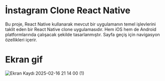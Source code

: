 

# İnstagram Clone React Native

Bu proje, React Native kullanarak mevcut bir uygulamanın temel işlevlerini taklit eden bir React Native clone uygulamasıdır. 
Hem iOS hem de Android platformlarında çalışacak şekilde tasarlanmıştır.
Sayfa geçiş için navigasyon özellikleri içerir.


# Ekran gif
![Ekran Kaydı 2025-02-16 21 14 00 (1)](https://github.com/user-attachments/assets/9da9ab83-81b0-4fe5-b508-0dc8ab87ef2f)

